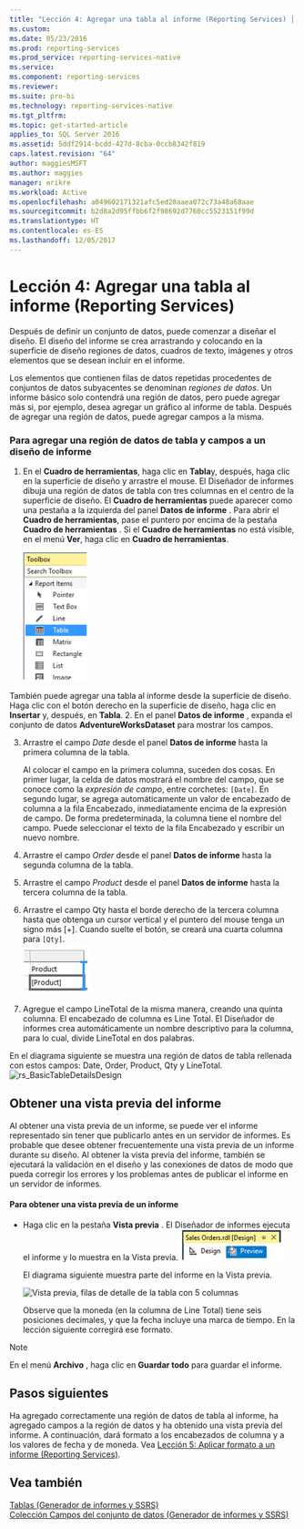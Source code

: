 ```yaml
---
title: "Lección 4: Agregar una tabla al informe (Reporting Services) | Microsoft Docs"
ms.custom: 
ms.date: 05/23/2016
ms.prod: reporting-services
ms.prod_service: reporting-services-native
ms.service: 
ms.component: reporting-services
ms.reviewer: 
ms.suite: pro-bi
ms.technology: reporting-services-native
ms.tgt_pltfrm: 
ms.topic: get-started-article
applies_to: SQL Server 2016
ms.assetid: 5ddf2914-bcdd-427d-8cba-0ccb8342f819
caps.latest.revision: "64"
author: maggiesMSFT
ms.author: maggies
manager: erikre
ms.workload: Active
ms.openlocfilehash: a049602171321afc5ed20aaea072c73a48a68aae
ms.sourcegitcommit: b2d8a2d95ffbb6f2f98692d7760cc5523151f99d
ms.translationtype: HT
ms.contentlocale: es-ES
ms.lasthandoff: 12/05/2017
---
```

# <a name="lesson-4-adding-a-table-to-the-report-reporting-services"></a>Lección 4: Agregar una tabla al informe (Reporting Services)
Después de definir un conjunto de datos, puede comenzar a diseñar el diseño. El diseño del informe se crea arrastrando y colocando en la superficie de diseño regiones de datos, cuadros de texto, imágenes y otros elementos que se desean incluir en el informe.  
  
Los elementos que contienen filas de datos repetidas procedentes de conjuntos de datos subyacentes se denominan *regiones de datos*. Un informe básico solo contendrá una región de datos, pero puede agregar más si, por ejemplo, desea agregar un gráfico al informe de tabla. Después de agregar una región de datos, puede agregar campos a la misma.  
  
### <a name="to-add-a-table-data-region-and-fields-to-a-report-layout"></a>Para agregar una región de datos de tabla y campos a un diseño de informe  
  
1.  En el **Cuadro de herramientas**, haga clic en **Tabla**y, después, haga clic en la superficie de diseño y arrastre el mouse. El Diseñador de informes dibuja una región de datos de tabla con tres columnas en el centro de la superficie de diseño. El **Cuadro de herramientas** puede aparecer como una pestaña a la izquierda del panel **Datos de informe** . Para abrir el **Cuadro de herramientas**, pase el puntero por encima de la pestaña **Cuadro de herramientas** . Si el **Cuadro de herramientas** no está visible, en el menú **Ver**, haga clic en **Cuadro de herramientas**.
  
     ![ssrs_ssdt_addtable](../reporting-services/media/ssrs-ssdt-addtable.png) 
  
  También puede agregar una tabla al informe desde la superficie de diseño.  Haga clic con el botón derecho en la superficie de diseño, haga clic en **Insertar** y, después, en **Tabla**.
2.  En el panel **Datos de informe** , expanda el conjunto de datos **AdventureWorksDataset** para mostrar los campos.  
  
3.  Arrastre el campo *Date* desde el panel **Datos de informe** hasta la primera columna de la tabla.  
  
    Al colocar el campo en la primera columna, suceden dos cosas. En primer lugar, la celda de datos mostrará el nombre del campo, que se conoce como la *expresión de campo*, entre corchetes: `[Date]`. En segundo lugar, se agrega automáticamente un valor de encabezado de columna a la fila Encabezado, inmediatamente encima de la expresión de campo. De forma predeterminada, la columna tiene el nombre del campo. Puede seleccionar el texto de la fila Encabezado y escribir un nuevo nombre.  
  
4.  Arrastre el campo *Order* desde el panel **Datos de informe** hasta la segunda columna de la tabla.  
  
5.  Arrastre el campo *Product* desde el panel **Datos de informe** hasta la tercera columna de la tabla.  
  
6.  Arrastre el campo Qty hasta el borde derecho de la tercera columna hasta que obtenga un cursor vertical y el puntero del mouse tenga un signo más [+]. Cuando suelte el botón, se creará una cuarta columna para `[Qty]`.  
![ssrs_tutorial_addcolumn](../reporting-services/media/ssrs-tutorial-addcolumn.png)  
  
7.  Agregue el campo LineTotal de la misma manera, creando una quinta columna. El encabezado de columna es Line Total. El Diseñador de informes crea automáticamente un nombre descriptivo para la columna, para lo cual, divide LineTotal en dos palabras.  
  
  
En el diagrama siguiente se muestra una región de datos de tabla rellenada con estos campos: Date, Order, Product, Qty y LineTotal.  
![rs_BasicTableDetailsDesign](../reporting-services/media/rs-basictabledetailsdesign.png)  
  
## <a name="preview-your-report"></a>Obtener una vista previa del informe  
Al obtener una vista previa de un informe, se puede ver el informe representado sin tener que publicarlo antes en un servidor de informes. Es probable que desee obtener frecuentemente una vista previa de un informe durante su diseño. Al obtener la vista previa del informe, también se ejecutará la validación en el diseño y las conexiones de datos de modo que pueda corregir los errores y los problemas antes de publicar el informe en un servidor de informes.  
  
#### <a name="to-preview-a-report"></a>Para obtener una vista previa de un informe  
  
-   Haga clic en la pestaña **Vista previa** . El Diseñador de informes ejecuta el informe y lo muestra en la Vista previa.
![ssrs_ssdt_preview](../reporting-services/media/ssrs-ssdt-preview.png)  
  
    El diagrama siguiente muestra parte del informe en la Vista previa.  
  
    ![Vista previa, filas de detalle de la tabla con 5 columnas](../reporting-services/media/rs-basictabledetailspreview.png "Vista previa, filas de detalle de la tabla con 5 columnas")  
  
    Observe que la moneda (en la columna de Line Total) tiene seis posiciones decimales, y que la fecha incluye una marca de tiempo. En la lección siguiente corregirá ese formato.  
  
> [!NOTE]  
> En el menú **Archivo** , haga clic en **Guardar todo** para guardar el informe.  
  
## <a name="next-steps"></a>Pasos siguientes  
Ha agregado correctamente una región de datos de tabla al informe, ha agregado campos a la región de datos y ha obtenido una vista previa del informe. A continuación, dará formato a los encabezados de columna y a los valores de fecha y de moneda. Vea [Lección 5: Aplicar formato a un informe &#40;Reporting Services&#41;](../reporting-services/lesson-5-formatting-a-report-reporting-services.md).  
  
## <a name="see-also"></a>Vea también  
[Tablas &#40;Generador de informes y SSRS&#41;](../reporting-services/report-design/tables-report-builder-and-ssrs.md)  
[Colección Campos del conjunto de datos &#40;Generador de informes y SSRS&#41;](../reporting-services/report-data/dataset-fields-collection-report-builder-and-ssrs.md)  
